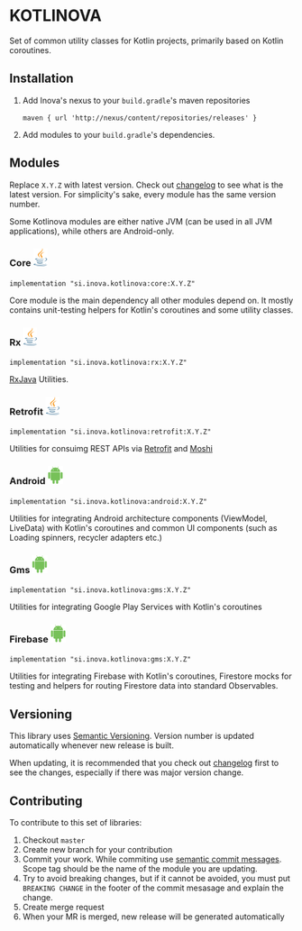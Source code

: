 # KOTLINOVA

Set of common utility classes for Kotlin projects, primarily based on Kotlin coroutines.

## Installation

1. Add Inova's nexus to your `build.gradle`'s maven repositories

    ```
    maven { url 'http://nexus/content/repositories/releases' }
    ```

2. Add modules to your `build.gradle`'s dependencies.

## Modules

Replace `X.Y.Z` with latest version. Check out [changelog](http://hydra/utilities/kotlinova/blob/master/CHANGELOG.MD) to see what is the latest version. For simplicity's sake, every module has the same version number.

Some Kotlinova modules are either native JVM (can be used in all JVM applications),
while others are Android-only.

### Core ![Java Module](docs/java_module.png)

`implementation "si.inova.kotlinova:core:X.Y.Z"`

Core module is the main dependency all other modules depend on. It mostly contains unit-testing helpers for Kotlin's coroutines and some utility classes.

### Rx ![Java Module](docs/java_module.png)

`implementation "si.inova.kotlinova:rx:X.Y.Z"`

[RxJava](https://github.com/ReactiveX/RxJava) Utilities.

### Retrofit ![Java Module](docs/java_module.png)

`implementation "si.inova.kotlinova:retrofit:X.Y.Z"`

Utilities for consuimg REST APIs via [Retrofit](https://github.com/square/retrofit) and [Moshi](https://github.com/square/moshi)

### Android ![Android Module](docs/android_module.png)

`implementation "si.inova.kotlinova:android:X.Y.Z"`

Utilities for integrating Android architecture components (ViewModel, LiveData) with Kotlin's coroutines and common UI components (such as Loading spinners, recycler adapters etc.)

### Gms ![Android Module](docs/android_module.png)

`implementation "si.inova.kotlinova:gms:X.Y.Z"`

Utilities for integrating Google Play Services with Kotlin's coroutines

### Firebase ![Android Module](docs/android_module.png)

`implementation "si.inova.kotlinova:gms:X.Y.Z"`

Utilities for integrating Firebase with Kotlin's coroutines, Firestore mocks for testing and helpers for routing Firestore data into standard Observables.

## Versioning

This library uses [Semantic Versioning](https://semver.org/). Version number is updated automatically whenever new release is built.

When updating, it is recommended that you check out [changelog](https://github.com/inovait/kotlinova/blob/master/CHANGELOG.MD) first to see the changes, especially if there was major version change.

## Contributing

To contribute to this set of libraries:

1. Checkout `master`
2. Create new branch for your contribution
3. Commit your work. While commiting use [semantic commit messages](https://github.com/angular/angular/blob/master/CONTRIBUTING.md#commit). Scope tag should be the name of the module you are updating.
4. Try to avoid breaking changes, but if it cannot be avoided, you must put `BREAKING CHANGE` in the footer of the commit mesasage and explain the change.
5. Create merge request
6. When your MR is merged, new release will be generated automatically